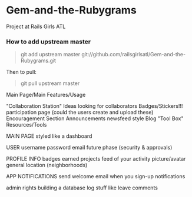 # Gem-and-the-Rubygrams
Project at Rails Girls ATL 

### How to add upstream master

> git add upstream master git://github.com/railsgirlsatl/Gem-and-the-Rubygrams.git

Then to pull:
> git pull upstream master

Main Page/Main Features/Usage

"Collaboration Station" Ideas looking for collaborators
Badges/Stickers!!! participation page (could the users create and upload these)
Encouragement Section
Announcements newsfeed style
Blog
"Tool Box" Resources/Tools

MAIN PAGE
styled like a dashboard

USER
	username
	password
	email
future phase (security & approvals)

PROFILE INFO
	badges earned
	projects
	feed of your activity
	picture/avatar
	general location (neighborhoods)

APP NOTIFICATIONS
	send welcome email when you sign-up
	notifications
	

admin rights
building a database
log stuff
like
leave comments
